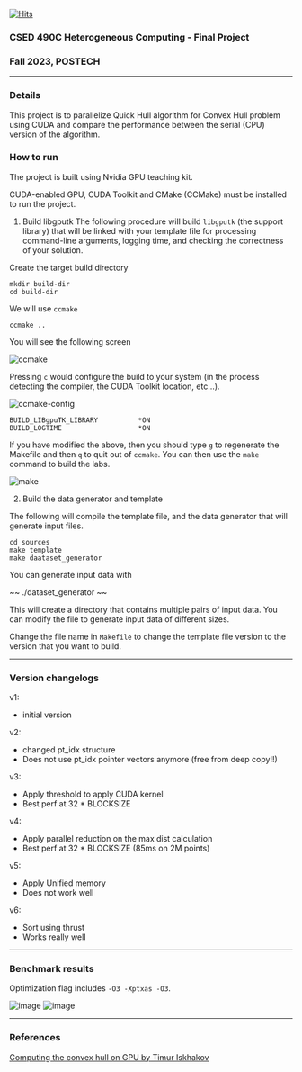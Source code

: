 [![Hits](https://hits.seeyoufarm.com/api/count/incr/badge.svg?url=https%3A%2F%2Fgithub.com%2Fpjyi2147%2FGPU_Computing_project&count_bg=%23FFBC93&title_bg=%238FC2FF&icon=&icon_color=%23E7E7E7&title=visits&edge_flat=false)](https://hits.seeyoufarm.com)

### CSED 490C Heterogeneous Computing - Final Project
### Fall 2023, POSTECH

---

### Details

This project is to parallelize Quick Hull algorithm for Convex Hull problem using CUDA and compare the performance between the serial (CPU) version of the algorithm.

### How to run

The project is built using Nvidia GPU teaching kit.

CUDA-enabled GPU, CUDA Toolkit and CMake (CCMake) must be installed to run the project.

1. Build libgputk 
The following procedure will build `libgputk` (the support library) that will be linked with your template file for processing command-line arguments, logging time, and checking the correctness of your solution. 

Create the target build directory

~~~
mkdir build-dir
cd build-dir
~~~

We will use `ccmake`

~~~
ccmake ..
~~~

You will see the following screen

![ccmake](https://s3.amazonaws.com/gpuedx/resources/screenshots/Screenshot+2015-10-23+11.58.27.png)

Pressing `c` would configure the build to your system (in the process detecting
  the compiler, the CUDA Toolkit location, etc...).

![ccmake-config](https://s3.amazonaws.com/gpuedx/resources/screenshots/Screenshot+2015-10-23+12.03.26.png)

~~~
BUILD_LIBgpuTK_LIBRARY          *ON
BUILD_LOGTIME                   *ON
~~~

If you have modified the above, then you should type `g` to regenerate the Makefile and then `q` to quit out of `ccmake`.
You can then use the `make` command to build the labs.

![make](https://s3.amazonaws.com/gpuedx/resources/screenshots/Screenshot+2015-10-23+12.11.15.png)


2. Build the data generator and template 

The following will compile the template file, and the data generator that will generate input files. 

~~~
cd sources 
make template 
make daataset_generator 
~~~

You can generate input data with

~~
./dataset_generator
~~

This will create a directory that contains multiple pairs of input data. You can modify the file to generate input data of different sizes.

Change the file name in `Makefile` to change the template file version to the version that you want to build.

---

### Version changelogs

v1:

* initial version

v2:

* changed pt_idx structure
* Does not use pt_idx pointer vectors anymore (free from deep copy!!)

v3:

* Apply threshold to apply CUDA kernel
* Best perf at 32 * BLOCKSIZE

v4:

* Apply parallel reduction on the max dist calculation
* Best perf at 32 * BLOCKSIZE (85ms on 2M points)

v5:

* Apply Unified memory
* Does not work well

v6:

* Sort using thrust
* Works really well

---

### Benchmark results

Optimization flag includes `-O3 -Xptxas -O3`.

![image](https://github.com/pjyi2147/CSED490C-project/assets/21299683/a58db0ae-fdec-4b19-83a5-a7bcabcca897)
![image](https://github.com/pjyi2147/CSED490C-project/assets/21299683/9d338e86-ffa5-455c-80a0-19462294f7aa)

---

### References

[Computing the convex hull on GPU by Timur Iskhakov](https://timiskhakov.github.io/posts/computing-the-convex-hull-on-gpu)
